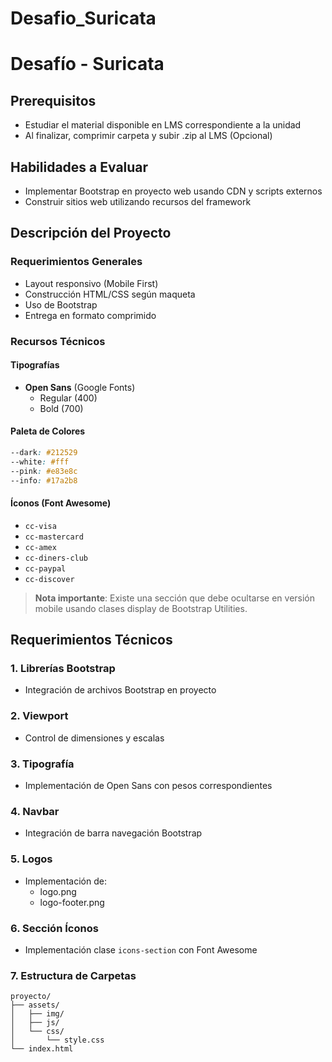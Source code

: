 # Desafio_Suricata

# Desafío - Suricata

## Prerequisitos
- Estudiar el material disponible en LMS correspondiente a la unidad
- Al finalizar, comprimir carpeta y subir .zip al LMS (Opcional)

## Habilidades a Evaluar
- Implementar Bootstrap en proyecto web usando CDN y scripts externos
- Construir sitios web utilizando recursos del framework

## Descripción del Proyecto

### Requerimientos Generales
- Layout responsivo (Mobile First)
- Construcción HTML/CSS según maqueta
- Uso de Bootstrap
- Entrega en formato comprimido

### Recursos Técnicos

#### Tipografías
- **Open Sans** (Google Fonts)
  - Regular (400)
  - Bold (700)

#### Paleta de Colores
```css
--dark: #212529
--white: #fff
--pink: #e83e8c
--info: #17a2b8
```

#### Íconos (Font Awesome)
- `cc-visa`
- `cc-mastercard`
- `cc-amex`
- `cc-diners-club`
- `cc-paypal`
- `cc-discover`

> **Nota importante**: Existe una sección que debe ocultarse en versión mobile usando clases display de Bootstrap Utilities.

## Requerimientos Técnicos

### 1. Librerías Bootstrap
- Integración de archivos Bootstrap en proyecto

### 2. Viewport
- Control de dimensiones y escalas

### 3. Tipografía
- Implementación de Open Sans con pesos correspondientes

### 4. Navbar
- Integración de barra navegación Bootstrap

### 5. Logos
- Implementación de:
  - logo.png
  - logo-footer.png

### 6. Sección Íconos
- Implementación clase `icons-section` con Font Awesome

### 7. Estructura de Carpetas
```
proyecto/
├── assets/
│   ├── img/
│   ├── js/
│   └── css/
│       └── style.css
└── index.html
```
